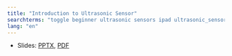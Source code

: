 ```yaml
---
title: "Introduction to Ultrasonic Sensor"
searchterms: "toggle beginner ultrasonic sensors ipad ultrasonic_sensor programming_app app tablet android introduction_to_ultrasonic_sensor"
lang: "en"
---
```

 <ul>
 <li class="ng-binding">Slides:
 <a href="translations/en-us/beginner/Ultrasonic.pptx">PPTX</a>,
 <a href="translations/en-us/beginner/Ultrasonic.pdf">PDF</a>
 </li>
 </ul>
